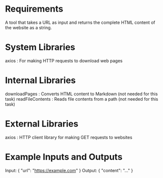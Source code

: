 # Requirements
A tool that takes a URL as input and returns the complete HTML content of the website as a string.

# System Libraries
axios  : For making HTTP requests to download web pages

# Internal Libraries
downloadPages  : Converts HTML content to Markdown (not needed for this task)
readFileContents  : Reads file contents from a path (not needed for this task)

# External Libraries
axios  : HTTP client library for making GET requests to websites

# Example Inputs and Outputs  
Input: { "url": "https://example.com" }
Output: { "content": "<html>...</html>" }